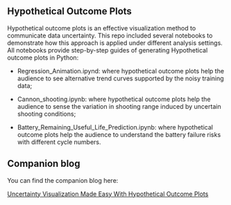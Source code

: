 ## Hypothetical Outcome Plots

Hypothetical outcome plots is an effective visualization method to communicate data uncertainty. This repo included several notebooks to demonstrate how this approach is applied under different analysis settings. All notebooks provide step-by-step guides of generating Hypothetical outcome plots in Python:

- Regression_Animation.ipynd: where hypothetical outcome plots help the audience to see alternative trend curves supported by the noisy training data;

- Cannon_shooting.ipynb: where hypothetical outcome plots help the audience to sense the variation in shooting range induced by uncertain shooting conditions;

- Battery_Remaining_Useful_Life_Prediction.ipynb: where hypothetical outcome plots help the audience to understand the battery failure risks with different cycle numbers.




## Companion blog

You can find the companion blog here:

[Uncertainty Visualization Made Easy With Hypothetical Outcome Plots](https://towardsdatascience.com/uncertainty-visualization-made-easy-with-hypothetical-outcome-plots-89558574d069)

